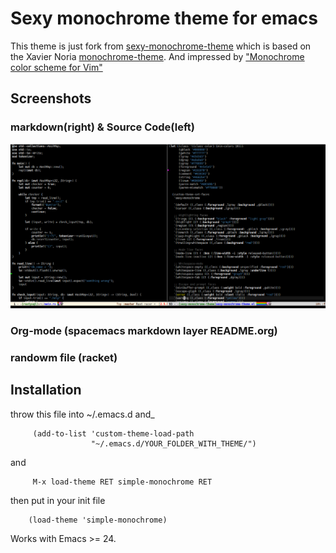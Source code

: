 # Sexy monochrome theme for emacs
This theme is just fork from [sexy-monochrome-theme](https://github.com/voloyev/sexy-monochrome-theme) which is based on the Xavier Noria [monochrome-theme](https://github.com/fxn/monochrome-theme.el). And impressed by ["Monochrome color scheme for Vim"](https://github.com/fxn/vim-monochrome)

## Screenshots
### markdown(right) & Source Code(left)

![Simple monochrome theme source code](https://raw.githubusercontent.com/nuncostans/sexy-monochrome-theme/master/sexy-monochrome-theme.png)

### Org-mode (spacemacs markdown layer README.org)

### randowm file (racket)

## Installation
 throw this file into ~/.emacs.d and_

```elisp
     (add-to-list 'custom-theme-load-path
                  "~/.emacs.d/YOUR_FOLDER_WITH_THEME/")
```
and

```elisp
     M-x load-theme RET simple-monochrome RET
```
then put in your init file
```elisp
    (load-theme 'simple-monochrome)
```

Works with Emacs >= 24.
